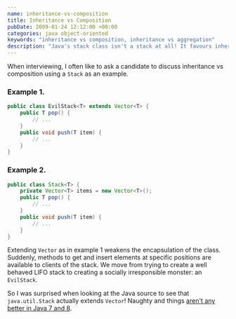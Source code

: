 ```yaml
---
name: inheritance-vs-composition
title: Inheritance vs Composition
pubDate: 2009-01-24 12:12:00 +00:00
categories: java object-oriented
keywords: "inheritance vs composition, inheritance vs aggregation"
description: "Java's stack class isn't a stack at all! It favours inheritance over composition causing it to no longer be just a stack."
---
```


When interviewing, I often like to ask a candidate to discuss inheritance vs composition using a `Stack` as an example.
  

### Example 1.

``` java
public class EvilStack<T> extends Vector<T> {
    public T pop() {
        // ...
    }
    public void push(T item) {
        // ...
    }
}
```

### Example 2.

``` java
public class Stack<T> {
    private Vector<T> items = new Vector<T>();
    public T pop() {
        // ...
    }
    public void push(T item) {
        // ...
    }
}
```

  
Extending `Vector` as in example 1 weakens the encapsulation of the class. Suddenly, methods to get and insert elements at specific positions are available to clients of the stack. We move from trying to create a well behaved LIFO stack to creating a socially irresponsible monster: an `EvilStack`.

  
So I was surprised when looking at the Java source to see that `java.util.Stack` actually extends `Vector`! Naughty and things [aren't any better in Java 7 and 8](/blog/2013/01/10/stack-vs-deque).


